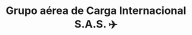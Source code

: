 ---
title: "Grupo aérea de Carga Internacional S.A.S. ✈️"
description: "Somos un operador logístico internacional."
avatar: "https://nextui.org/images/card-example-5.jpeg"
imga: "https://nextui.org/images/card-example-4.jpeg"
link: "www.bellatrix.com.co"
---